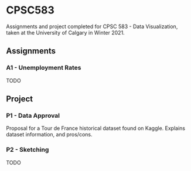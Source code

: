 # CPSC583

Assignments and project completed for CPSC 583 - Data Visualization, taken at the University of Calgary in Winter 2021.

## Assignments

### A1 - Unemployment Rates

TODO

## Project

### P1 - Data Approval

Proposal for a Tour de France historical dataset found on Kaggle. Explains dataset information, and pros/cons.

### P2 - Sketching

TODO
